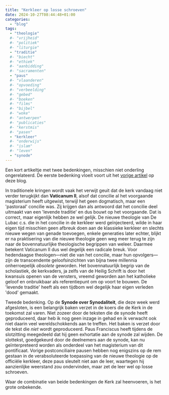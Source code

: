```yaml
---
title: "Kerkleer op losse schroeven"
date: 2024-10-27T08:44:48+01:00
categories: 
  - "blog"
tags:
  - "theologie"
  #- "vrijheid"
  #- "politiek"
  #- "liturgie"
  - "traditie"
  #- "biecht"
  #- "ethiek"
  #- "aanbidding"
  #- "sacramenten"
  - "paus"
  #- "vlaanderen"
  #- "opvoeding"
  #- "verbeelding"
  #- "gebed"
  #- "boeken"
  #- "films"
  #- "bijbel"
  #- "woke"
  #- "antwerpen"
  #- "publicaties"
  #- "kerstmis"
  #- "pasen"
  - "kerkleer"
  #- "onderwijs"
  #- "islam"
  #- "leven"
  - "synode"
---
```


Een kort artikeltje met twee bedenkingen, misschien niet onderling ongerelateerd. De eerste bedenking vloeit voort uit het [vorige artikel](https://gelovenleren.net/blog/geloof-in-het-hiernamaals/) op deze blog.

In traditionele kringen wordt vaak het verwijt geuit dat de kerk vandaag niet verder terugkijkt dan **Vaticanum II**, alsof dat concilie al het voorgaande magisterium heeft uitgewist, terwijl het geen dogmatisch, maar een 'pastoraal' concilie was. Zij krijgen dan als antwoord dat het concilie deel uitmaakt van een 'levende traditie' en dus bouwt op het voorgaande. Dat is correct, maar eigenlijk hebben ze wel gelijk. De nieuwe theologie van De Lubac c.s. die in het concilie in de kerkleer werd geïnjecteerd, wilde in haar eigen tijd misschien geen afbreuk doen aan de klassieke kerkleer en slechts nieuwe wegen van genade toevoegen, enkele generaties later echter, blijkt er na praktisering van die nieuwe theologie geen weg meer terug te zijn naar de bovennatuurlijke theologische begrippen van weleer. Daarmee betekent Vaticanum II dus wel degelijk een radicale breuk. Voor hedendaagse theologen—niet die van het concilie, maar hun opvolgers—zijn de transcendente geloofsinzichten van bijna twee millennia onherroepelijk *obsolete* geworden. Het bovennatuurlijk begrip van de scholastiek, de kerkvaders, ja zelfs van de Heilig Schrift is door het kwansuis openen van de vensters, vreemd geworden aan het katholieke geloof en onbruikbaar als referentiepunt om op voort te bouwen. De 'levende traditie' heeft als een tijdbom wel degelijk haar eigen verleden 'dood' gemaakt.

Tweede bedenking. Op de **Synode over Synodaliteit**, die deze week werd afgesloten, is een belangrijk baken verzet in de koers die de Kerk in de toekomst zal varen. Niet zozeer door de teksten die de synode heeft geproduceerd, daar heb ik nog geen inzage in gehad en ik verwacht ook niet daarin veel wereldschokkends aan te treffen. Het baken is verzet door de tekst die *niet* wordt geproduceerd. Paus Franciscus heeft tijdens de slotzitting meegedeeld dat hij geen exhortatie aan de synode zal wijden. De slottekst, goedgekeurd door de deelnemers aan de synode, kan nu geïnterpreteerd worden als onderdeel van het magisterium van dit pontificaat. Vorige postconciliaire pausen hebben nog enigszins op de rem gestaan in de verabsoluteerde toepassing van de nieuwe theologie op de officiële kerkleer, deze paus sleutelt niet aan de leer, waartegen hij aanzienlijke weerstand zou ondervinden, maar zet de leer wel op losse schroeven.

Waar de combinatie van beide bedenkingen de Kerk zal heenvoeren, is het grote onbekende.

